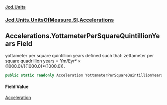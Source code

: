 #### [Jcd.Units](index.md 'index')
### [Jcd.Units.UnitsOfMeasure.SI](Jcd.Units.UnitsOfMeasure.SI.md 'Jcd.Units.UnitsOfMeasure.SI').[Accelerations](Accelerations.md 'Jcd.Units.UnitsOfMeasure.SI.Accelerations')

## Accelerations.YottameterPerSquareQuintillionYears Field

yottameter per square quintillion years defined such that: zettameter per square quadrillion years = Ym/Eyr² ×  
(1000.0)/((1000.0)*(1000.0)).

```csharp
public static readonly Acceleration YottameterPerSquareQuintillionYears;
```

#### Field Value
[Acceleration](Acceleration.md 'Jcd.Units.UnitTypes.Acceleration')
